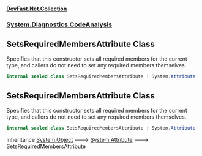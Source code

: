 #### [DevFast.Net.Collection](index.md 'index')
### [System.Diagnostics.CodeAnalysis](System.Diagnostics.CodeAnalysis.md 'System.Diagnostics.CodeAnalysis')

## SetsRequiredMembersAttribute Class

Specifies that this constructor sets all required members for the current type,
and callers do not need to set any required members themselves.

```csharp
internal sealed class SetsRequiredMembersAttribute : System.Attribute
```

## SetsRequiredMembersAttribute Class

Specifies that this constructor sets all required members for the current type,
and callers do not need to set any required members themselves.

```csharp
internal sealed class SetsRequiredMembersAttribute : System.Attribute
```

Inheritance [System.Object](https://docs.microsoft.com/en-us/dotnet/api/System.Object 'System.Object') &#129106; [System.Attribute](https://docs.microsoft.com/en-us/dotnet/api/System.Attribute 'System.Attribute') &#129106; SetsRequiredMembersAttribute